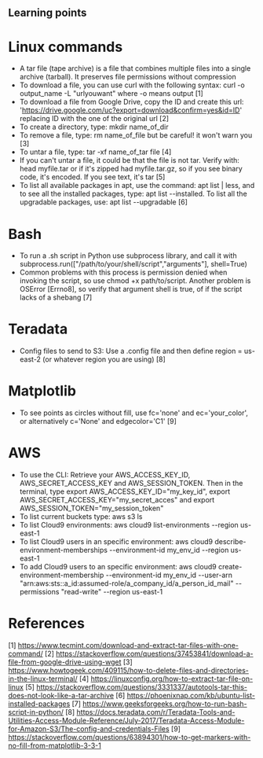 ## Learning points
# Linux commands
- A tar file (tape archive) is a file that combines multiple files into a single archive (tarball). It preserves file permissions without compression
- To download a file, you can use curl with the following syntax: curl -o output_name -L "urlyouwant" where -o means output [1]
- To download a file from Google Drive, copy the ID and create this url: 'https://drive.google.com/uc?export=download&confirm=yes&id=ID' replacing ID with the one of the original url [2]
- To create a directory, type: mkdir name_of_dir
- To remove a file, type: rm name_of_file but be careful! it won't warn you [3]
- To untar a file, type: tar -xf name_of_tar file [4]
- If you can't untar a file, it could be that the file is not tar. Verify with: head myfile.tar or if it's zipped had myfile.tar.gz, so if you see binary code, it's encoded. If you see text, it's tar [5]
- To list all available packages in apt, use the command: apt list | less, and to see all the installed packages, type: apt list --installed. To list all the upgradable packages, use: apt list --upgradable [6]

# Bash
- To run a .sh script in Python use subprocess library, and call it with subprocess.run(["/path/to/your/shell/script","arguments"], shell=True)
- Common problems with this process is permission denied when invoking the script, so use chmod +x path/to/script. Another problem is OSError [Errno8], so verify that argument shell is true, of if the script lacks of a shebang [7]

# Teradata
- Config files to send to S3: Use a .config file and then define region = us-east-2 (or whatever region you are using) [8] 

# Matplotlib
- To see points as circles without fill, use fc='none' and ec='your_color', or alternatively c='None' and edgecolor='C1' [9]

# AWS
- To use the CLI: Retrieve your AWS_ACCESS_KEY_ID, AWS_SECRET_ACCESS_KEY and AWS_SESSION_TOKEN. Then in the terminal, type export AWS_ACCESS_KEY_ID="my_key_id", export AWS_SECRET_ACCESS_KEY="my_secret_acces" and export AWS_SESSION_TOKEN="my_session_token"
- To list current buckets type: aws s3 ls 
- To list Cloud9 environments: aws cloud9 list-environments --region us-east-1
- To list Cloud9 users in an specific environment: aws cloud9 describe-environment-memberships --environment-id my_env_id --region us-east-1
- To add Cloud9 users to an specific environment: aws cloud9 create-environment-membership --environment-id my_env_id --user-arn "arn:aws:sts::a_id:assumed-role/a_company_id/a_person_id_mail" --permissions "read-write" --region us-east-1

# References
[1] https://www.tecmint.com/download-and-extract-tar-files-with-one-command/
[2] https://stackoverflow.com/questions/37453841/download-a-file-from-google-drive-using-wget
[3] https://www.howtogeek.com/409115/how-to-delete-files-and-directories-in-the-linux-terminal/
[4] https://linuxconfig.org/how-to-extract-tar-file-on-linux
[5] https://stackoverflow.com/questions/3331337/autotools-tar-this-does-not-look-like-a-tar-archive
[6] https://phoenixnap.com/kb/ubuntu-list-installed-packages
[7] https://www.geeksforgeeks.org/how-to-run-bash-script-in-python/
[8] https://docs.teradata.com/r/Teradata-Tools-and-Utilities-Access-Module-Reference/July-2017/Teradata-Access-Module-for-Amazon-S3/The-config-and-credentials-Files
[9] https://stackoverflow.com/questions/63894301/how-to-get-markers-with-no-fill-from-matplotlib-3-3-1